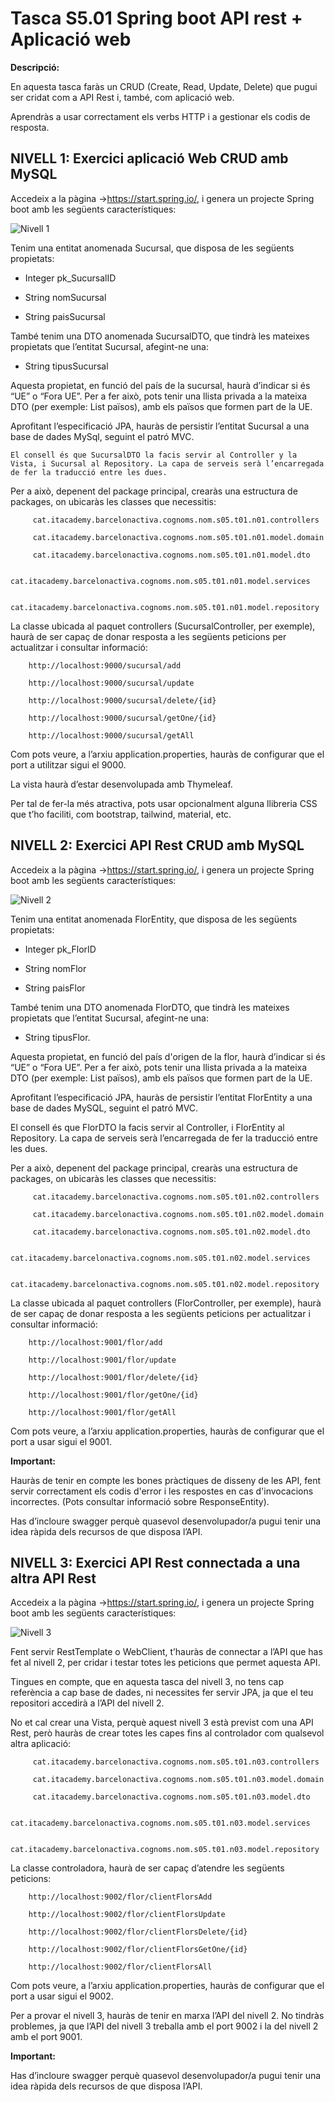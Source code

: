 # Tasca S5.01 Spring boot API rest + Aplicació web

**Descripció:**

En aquesta tasca faràs un CRUD (Create, Read, Update, Delete) que pugui ser cridat com a API Rest i, també, com aplicació web.

Aprendràs a usar correctament els verbs HTTP i a gestionar els codis de resposta.

## NIVELL 1: Exercici aplicació Web CRUD amb MySQL

Accedeix a la pàgina ->https://start.spring.io/, i genera un projecte Spring boot amb les següents característiques:

![Nivell 1](./Imatges/1.png)

Tenim una entitat anomenada Sucursal, que disposa de les següents propietats:

-    Integer pk_SucursalID

-    String nomSucursal

-    String paisSucursal

També tenim una DTO anomenada SucursalDTO, que tindrà les mateixes propietats que l’entitat Sucursal, afegint-ne una:

-    String tipusSucursal

Aquesta propietat, en funció del país de la sucursal, haurà d’indicar si és “UE” o “Fora UE”. Per a fer això, pots tenir una llista privada a la mateixa DTO (per exemple: List<String> països), amb els països que formen part de la UE.

Aprofitant l’especificació JPA, hauràs de persistir l’entitat Sucursal a una base de dades MySql, seguint el patró MVC.

    El consell és que SucursalDTO la facis servir al Controller y la Vista, i Sucursal al Repository. La capa de serveis serà l’encarregada de fer la traducció entre les dues.

Per a això, depenent del package principal, crearàs una estructura de packages, on ubicaràs les classes que necessitis:


         cat.itacademy.barcelonactiva.cognoms.nom.s05.t01.n01.controllers

         cat.itacademy.barcelonactiva.cognoms.nom.s05.t01.n01.model.domain

         cat.itacademy.barcelonactiva.cognoms.nom.s05.t01.n01.model.dto

         cat.itacademy.barcelonactiva.cognoms.nom.s05.t01.n01.model.services

         cat.itacademy.barcelonactiva.cognoms.nom.s05.t01.n01.model.repository

La classe ubicada al paquet controllers (SucursalController, per exemple), haurà de ser capaç de donar resposta a les següents peticions per actualitzar i consultar informació:

        http://localhost:9000/sucursal/add

        http://localhost:9000/sucursal/update

        http://localhost:9000/sucursal/delete/{id}

        http://localhost:9000/sucursal/getOne/{id}

        http://localhost:9000/sucursal/getAll

Com pots veure, a l’arxiu application.properties, hauràs de configurar que el port a utilitzar sigui el 9000.

La vista haurà d’estar desenvolupada amb Thymeleaf.

Per tal de fer-la més atractiva, pots usar opcionalment alguna llibreria CSS que t’ho faciliti, com bootstrap, tailwind, material, etc.

## NIVELL 2: Exercici API Rest CRUD amb MySQL

Accedeix a la pàgina ->https://start.spring.io/, i genera un projecte Spring boot amb les següents característiques:

![Nivell 2](./Imatges/2.png)

Tenim una entitat anomenada FlorEntity, que disposa de les següents propietats:

-    Integer pk_FlorID

-    String nomFlor

-    String paisFlor

També tenim una DTO anomenada FlorDTO, que tindrà les mateixes propietats que l’entitat Sucursal, afegint-ne una:

-    String tipusFlor.

Aquesta propietat, en funció del país d'origen de la flor, haurà d’indicar si és “UE” o “Fora UE”. Per a fer això, pots tenir una llista privada a la mateixa DTO (per exemple: List<String> països), amb els països que formen part de la UE.

Aprofitant l’especificació JPA, hauràs de persistir l’entitat FlorEntity a una base de dades MySQL, seguint el patró MVC.

El consell és que FlorDTO la facis servir al Controller, i FlorEntity al Repository. La capa de serveis serà l’encarregada de fer la traducció entre les dues.

Per a això, depenent del package principal, crearàs una estructura de packages, on ubicaràs les classes que necessitis:

         cat.itacademy.barcelonactiva.cognoms.nom.s05.t01.n02.controllers

         cat.itacademy.barcelonactiva.cognoms.nom.s05.t01.n02.model.domain

         cat.itacademy.barcelonactiva.cognoms.nom.s05.t01.n02.model.dto

         cat.itacademy.barcelonactiva.cognoms.nom.s05.t01.n02.model.services

         cat.itacademy.barcelonactiva.cognoms.nom.s05.t01.n02.model.repository

La classe ubicada al paquet controllers (FlorController, per exemple), haurà de ser capaç de donar resposta a les següents peticions per actualitzar i consultar informació:

        http://localhost:9001/flor/add

        http://localhost:9001/flor/update

        http://localhost:9001/flor/delete/{id}

        http://localhost:9001/flor/getOne/{id}

        http://localhost:9001/flor/getAll

Com pots veure, a l’arxiu application.properties, hauràs de configurar que el port a usar sigui el 9001.

**Important:**

Hauràs de tenir en compte les bones pràctiques de disseny de les API, fent servir correctament els codis d'error i les respostes en cas d'invocacions incorrectes. (Pots consultar informació sobre ResponseEntity).

Has d’incloure swagger perquè quasevol desenvolupador/a pugui tenir una idea ràpida dels recursos de que disposa l’API.

## NIVELL 3: Exercici API Rest connectada a una altra API Rest

Accedeix a la pàgina ->https://start.spring.io/, i genera un projecte Spring boot amb les següents característiques:

![Nivell 3](./Imatges/3.png)

Fent servir RestTemplate o WebClient, t’hauràs de connectar a l’API que has fet al nivell 2, per cridar i testar totes les peticions que permet aquesta API.

Tingues en compte, que en aquesta tasca del nivell 3, no tens cap referència a cap base de dades, ni necessites fer servir JPA, ja que el teu repositori accedirà a l’API del nivell 2.

No et cal crear una Vista, perquè aquest nivell 3 està previst com una API Rest, però hauràs de crear totes les capes fins al controlador com qualsevol altra aplicació:

         cat.itacademy.barcelonactiva.cognoms.nom.s05.t01.n03.controllers

         cat.itacademy.barcelonactiva.cognoms.nom.s05.t01.n03.model.domain

         cat.itacademy.barcelonactiva.cognoms.nom.s05.t01.n03.model.dto

         cat.itacademy.barcelonactiva.cognoms.nom.s05.t01.n03.model.services

         cat.itacademy.barcelonactiva.cognoms.nom.s05.t01.n03.model.repository

La classe controladora, haurà de ser capaç d’atendre les següents peticions:

        http://localhost:9002/flor/clientFlorsAdd

        http://localhost:9002/flor/clientFlorsUpdate

        http://localhost:9002/flor/clientFlorsDelete/{id}

        http://localhost:9002/flor/clientFlorsGetOne/{id}

        http://localhost:9002/flor/clientFlorsAll

Com pots veure, a l’arxiu application.properties, hauràs de configurar que el port a usar sigui el 9002.

Per a provar el nivell 3, hauràs de tenir en marxa l’API del nivell 2. No tindràs problemes, ja que l’API del nivell 3 treballa amb el port 9002 i la del nivell 2 amb el port 9001.

**Important:**

Has d’incloure swagger perquè quasevol desenvolupador/a pugui tenir una idea ràpida dels recursos de que disposa l’API.